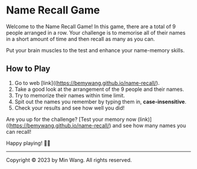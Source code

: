 # Name Recall Game

Welcome to the Name Recall Game! In this game, there are a total of 9 people arranged in a row. Your challenge is to memorise all of their names in a short amount of time and then recall as many as you can.

Put your brain muscles to the test and enhance your name-memory skills.

## How to Play

1. Go to web [link]((https://bemywang.github.io/name-recall/).
2. Take a good look at the arrangement of the 9 people and their names.
3. Try to memorize their names within time limit.
4. Spit out the names you remember by typing them in, **case-insensitive**.
5. Check your results and see how well you did!

Are you up for the challenge? [Test your memory now (link)]((https://bemywang.github.io/name-recall/) and see how many names you can recall!

Happy playing! 🧠🐶

---
Copyright © 2023 by Min Wang. All rights reserved.
